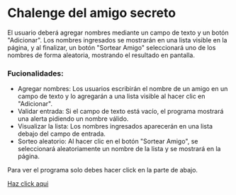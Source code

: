 
<h1>Chalenge del amigo secreto</h1>

<p>El usuario deberá agregar nombres mediante un campo de texto y un botón "Adicionar". Los nombres ingresados se mostrarán en una lista visible en la página, y al finalizar, un botón "Sortear Amigo" seleccionará uno de los nombres de forma aleatoria, mostrando el resultado en pantalla.</p>

<h3>Fucionalidades:</h3>


<ul>
    <li>Agregar nombres: Los usuarios escribirán el nombre de un amigo en un campo de texto y lo agregarán a una lista visible al hacer clic en "Adicionar".</li>
    <li>Validar entrada: Si el campo de texto está vacío, el programa mostrará una alerta pidiendo un nombre válido.</li>
    <li>Visualizar la lista: Los nombres ingresados aparecerán en una lista debajo del campo de entrada.</li>
    <li>Sorteo aleatorio: Al hacer clic en el botón "Sortear Amigo", se seleccionará aleatoriamente un nombre de la lista y se mostrará en la página.</li>
</ul>


<p>Para ver el programa solo debes hacer click en la parte de abajo.</p>

<a href="https://candoit911.github.io/Chalenge-del-amigo-secreto/"> Haz click aqui</a>
